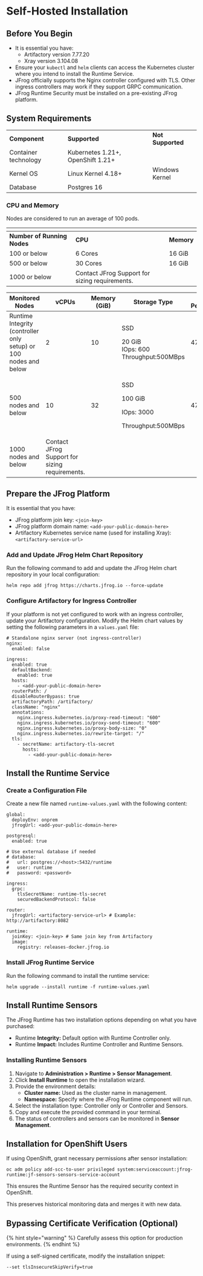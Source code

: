 # Self-Hosted Installation

## Before You Begin

* It is essential you have:
  * Artifactory version 7.77.20
  * Xray version 3.104.08
* Ensure your `kubectl` and `helm` clients can access the Kubernetes cluster where you intend to install the Runtime Service.
* JFrog officially supports the Nginx controller configured with TLS. Other ingress controllers may work if they support GRPC communication.
* JFrog Runtime Security must be installed on a pre-existing JFrog platform.

## System Requirements

|                      |                                   |                   |
| -------------------- | --------------------------------- | ----------------- |
| **Component**        | **Supported**                     | **Not Supported** |
| Container technology | Kubernetes 1.21+, OpenShift 1.21+ |                   |
| Kernel OS            | Linux Kernel 4.18+                | Windows Kernel    |
| Database             | Postgres 16                       |                   |

### CPU and Memory <a href="#cpu-and-memory" id="cpu-and-memory"></a>

Nodes are considered to run an average of 100 pods.

<table><thead><tr><th width="261"></th><th width="369.3333333333333"></th><th></th></tr></thead><tbody><tr><td><strong>Number of Running Nodes</strong></td><td><strong>CPU</strong></td><td><strong>Memory</strong></td></tr><tr><td>100 or below</td><td>6 Cores</td><td>16 GiB</td></tr><tr><td>500 or below</td><td>30 Cores</td><td>16 GiB</td></tr><tr><td>1000 or below</td><td>Contact JFrog Support for sizing requirements.</td><td></td></tr></tbody></table>

<table><thead><tr><th width="205">Monitored Nodes</th><th width="200">vCPUs</th><th>Memory (GiB)</th><th>Storage Type</th><th>Network Performance</th></tr></thead><tbody><tr><td>Runtime Integrity (controller only setup) or 100 nodes and below</td><td>2</td><td>10</td><td><p>SSD</p><p>20 GiB<br>IOps: 600<br>Throughput:500MBps</p></td><td>4750 Mbps</td></tr><tr><td>500 nodes and below</td><td>10</td><td>32</td><td><p>SSD</p><p>100 GiB</p><p>IOps: 3000</p><p>Throughput:500MBps</p></td><td>4750 Mbps</td></tr><tr><td>1000 nodes and below</td><td>Contact JFrog Support for sizing requirements.</td><td></td><td></td><td></td></tr></tbody></table>

## Prepare the JFrog Platform

It is essential that you have:

* JFrog platform join key: `<join-key>`
* JFrog platform domain name: `<add-your-public-domain-here>`
* Artifactory Kubernetes service name (used for installing Xray): `<artifactory-service-url>`

### Add and Update JFrog Helm Chart Repository

Run the following command to add and update the JFrog Helm chart repository in your local configuration:

```
helm repo add jfrog https://charts.jfrog.io --force-update
```

### Configure Artifactory for Ingress Controller

If your platform is not yet configured to work with an ingress controller, update your Artifactory configuration. Modify the Helm chart values by setting the following parameters in a `values.yaml` file:

```
# Standalone nginx server (not ingress-controller)
nginx:
  enabled: false

ingress:
  enabled: true
  defaultBackend:
    enabled: true
  hosts:
    - <add-your-public-domain-here>
  routerPath: /
  disableRouterBypass: true
  artifactoryPath: /artifactory/
  className: "nginx"
  annotations:
    nginx.ingress.kubernetes.io/proxy-read-timeout: "600"
    nginx.ingress.kubernetes.io/proxy-send-timeout: "600"
    nginx.ingress.kubernetes.io/proxy-body-size: "0"
    nginx.ingress.kubernetes.io/rewrite-target: "/"
  tls:
    - secretName: artifactory-tls-secret
      hosts:
        - <add-your-public-domain-here>
```

## Install the Runtime Service

### Create a Configuration File

Create a new file named `runtime-values.yaml` with the following content:

```
global:
  deployEnv: onprem
  jfrogUrl: <add-your-public-domain-here>

postgresql:
  enabled: true

# Use external database if needed
# database:
#   url: postgres://<host>:5432/runtime
#   user: runtime
#   password: <password>

ingress:
  grpc:
    tlsSecretName: runtime-tls-secret
    securedBackendProtocol: false

router:
  jfrogUrl: <artifactory-service-url> # Example: http://artifactory:8082

runtime:
  joinKey: <join-key> # Same join key from Artifactory
  image:
    registry: releases-docker.jfrog.io
```

### Install JFrog Runtime Service

Run the following command to install the runtime service:

```
helm upgrade --install runtime -f runtime-values.yaml
```

## Install Runtime Sensors

The JFrog Runtime has two installation options depending on what you have purchased:

* Runtime **Integrity:** Default option with Runtime Controller only.
* Runtime **Impact:** Includes Runtime Controller and Runtime Sensors.

### Installing Runtime Sensors

1. Navigate to **Administration > Runtime > Sensor Management**.
2. Click **Install Runtime** to open the installation wizard.
3. Provide the environment details:
   * **Cluster name:** Used as the cluster name in management.
   * **Namespace:** Specify where the JFrog Runtime component will run.
4. Select the installation type: Controller only or Controller and Sensors.
5. Copy and execute the provided command in your terminal.
6. The status of controllers and sensors can be monitored in **Sensor Management**.

## Installation for OpenShift Users

If using OpenShift, grant necessary permissions after sensor installation:

```
oc adm policy add-scc-to-user privileged system:serviceaccount:jfrog-runtime:jf-sensors-sensors-service-account
```

This ensures the Runtime Sensor has the required security context in OpenShift.

This preserves historical monitoring data and merges it with new data.

## Bypassing Certificate Verification (Optional)

{% hint style="warning" %}
Carefully assess this option for production environments.
{% endhint %}

If using a self-signed certificate, modify the installation snippet:

```
--set tlsInsecureSkipVerify=true
```
